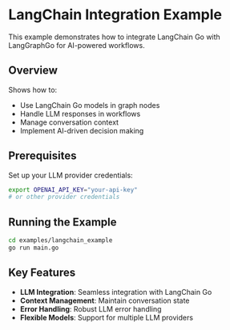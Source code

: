 # LangChain Integration Example

This example demonstrates how to integrate LangChain Go with LangGraphGo for AI-powered workflows.

## Overview

Shows how to:
- Use LangChain Go models in graph nodes
- Handle LLM responses in workflows
- Manage conversation context
- Implement AI-driven decision making

## Prerequisites

Set up your LLM provider credentials:
```bash
export OPENAI_API_KEY="your-api-key"
# or other provider credentials
```

## Running the Example

```bash
cd examples/langchain_example
go run main.go
```

## Key Features

- **LLM Integration**: Seamless integration with LangChain Go
- **Context Management**: Maintain conversation state
- **Error Handling**: Robust LLM error handling
- **Flexible Models**: Support for multiple LLM providers